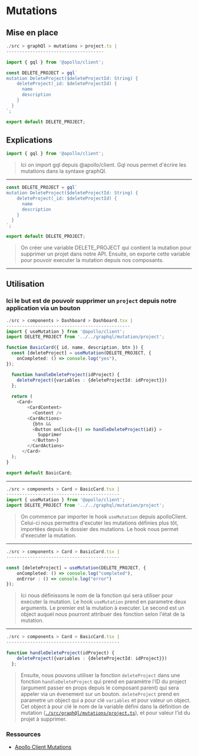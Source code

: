 # Mutations 

## Mise en place

```typescript
./src > graphQl > mutations > project.ts |
-------------------------------------

import { gql } from '@apollo/client';

const DELETE_PROJECT = gql`
mutation DeleteProject($deleteProjectId: String) {
    deleteProject(_id: $deleteProjectId) {
      name
      description
    }
  }
`;

export default DELETE_PROJECT;

```


## Explications

```typescript
import { gql } from '@apollo/client';
```
>Ici on import gql depuis @apollo/client. Gql nous permet d'écrire les mutations dans la syntaxe graphQl.
_________________

```typescript
const DELETE_PROJECT = gql`
mutation DeleteProject($deleteProjectId: String) {
    deleteProject(_id: $deleteProjectId) {
      name
      description
    }
  }
`;

export default DELETE_PROJECT;
```

>On créer une variable DELETE_PROJECT qui contient la mutation pour supprimer un projet dans notre API. Ensuite, on exporte cette variable pour pouvoir executer la mutation depuis nos composants.

_________________

## Utilisation

### Ici le but est de pouvoir supprimer un `project` depuis notre application via un bouton


```typescript
./src > components > Dashboard > Dashboard.tsx |
-----------------------------------------------
import { useMutation } from '@apollo/client';
import DELETE_PROJECT from '../../graphql/mutation/project';

function BasicCard({ id, name, description, btn }) {
  const [deleteProject] = useMutation(DELETE_PROJECT, {
    onCompleted: () => console.log("yes"),
});

  function handleDeleteProject(idProject) {
    deleteProject({variables : {deleteProjectId: idProject}})
  };
  
  return (
    <Card>
        <CardContent>
          <Content />
        <CardActions>
          {btn && 
          <Button onClick={() => handleDeleteProject(id)} >
            Supprimer
          </Button>}
        </CardActions>
      </Card>
  );
}

export default BasicCard;
```

_________________
```typescript
./src > components > Card > BasicCard.tsx |
-------------------------------------------
import { useMutation } from '@apollo/client';
import DELETE_PROJECT from '../../graphql/mutation/project';

```
>On commence par importer le hook `useMutation` depuis apolloClient. Celui-ci nous permettra d'excuter les mutations définies plus tôt, importées depuis le dossier des mutations. Le hook nous permet d'executer la mutation.
_________________
```typescript
./src > components > Card > BasicCard.tsx |
-------------------------------------------

const [deleteProject] = useMutation(DELETE_PROJECT, {
    onCompleted: () => console.log("completed"),
    onError : () => console.log("error")
});
```
>Ici nous définissons le nom de la fonction qui sera utiliser pour executer la mutation. Le hook `useMutation` prend en parametre deux arguments. Le premier est la mutation à executer. Le second est un object auquel nous pourront attribuer des fonction selon l'état de la mutation.


_________________
```typescript
./src > components > Card > BasicCard.tsx |
-------------------------------------------

function handleDeleteProject(idProject) {
    deleteProject({variables : {deleteProjectId: idProject}})
  };
```
>Ensuite, nous pouvons utiliser la fonction `deleteProject` dans une fonction `handleDeleteProject` qui prend en paramètre l'ID du project (argument passer en props depuis le composant parent) qui sera appeler via un évenement sur un bouton. `deleteProject` prend en parametre un object qui a pour clé `variables` et pour valeur un object. Cet object à pour clé le nom de la variable défini dans la définition de mutation ([`./src/graphQl/mutations/project.ts`](./src/graphQl/mutations/project.ts)), et pour valeur l'id du projet à supprimer.

### Ressources 

- [Apollo Client Mutations](https://www.apollographql.com/docs/react/data/mutations/)


